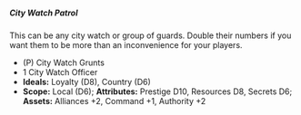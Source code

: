 ##### City Watch Patrol

This can be any city watch or group of guards. Double their numbers if
you want them to be more than an inconvenience for your players.

  - (P) City Watch Grunts
  - 1 City Watch Officer
  - **Ideals:** Loyalty (D8), Country (D6)
  - **Scope:** Local (D6); **Attributes:** Prestige D10, Resources D8,
    Secrets D6; **Assets:** Alliances +2, Command +1, Authority +2

